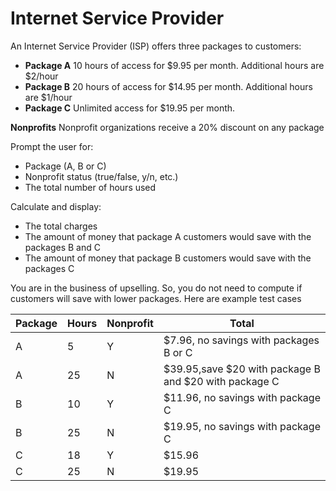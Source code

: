 # Internet Service Provider

An Internet Service Provider (ISP) offers three packages to customers:

- **Package A** 10 hours of access for $9.95 per month. Additional hours are $2/hour
- **Package B** 20 hours of access for $14.95 per month. Additional hours are $1/hour
- **Package C** Unlimited access for $19.95 per month.

**Nonprofits** Nonprofit organizations receive a 20% discount on any package

Prompt the user for:

- Package (A, B or C)
- Nonprofit status (true/false, y/n, etc.)
- The total number of hours used

Calculate and display:

- The total charges
- The amount of money that package A customers would save with the packages B and C
- The amount of money that package B customers would save with the packages C

You are in the business of upselling. So, you do not need to compute if customers will save with lower packages. Here are example test cases


| **Package** | **Hours** | **Nonprofit** | **Total** |
| ----------- | --------- | ------------- | --------- |
|A           |5          |Y              |$7.96, no savings with packages B or C|
|A           |25         |N              |$39.95,save $20 with package B and $20 with package C|
|B           |10         |Y              |$11.96, no savings with package C|
|B           |25         |N              |$19.95, no savings with package C|
|C           |18         |Y              |$15.96|
|C           |25         |N              |$19.95|